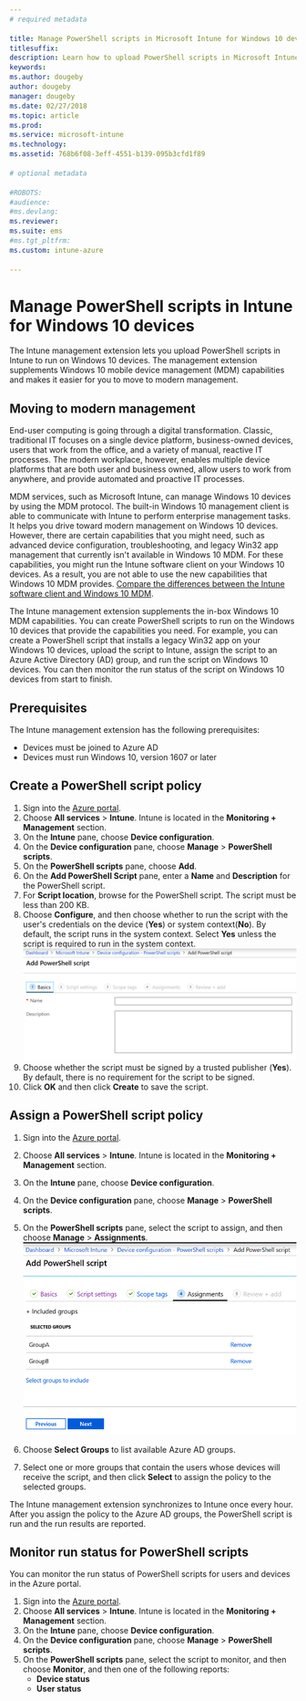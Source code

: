 ```yaml
---
# required metadata

title: Manage PowerShell scripts in Microsoft Intune for Windows 10 devices
titlesuffix: 
description: Learn how to upload PowerShell scripts in Microsoft Intune to run on Windows 10 devices. 
keywords:
ms.author: dougeby
author: dougeby
manager: dougeby
ms.date: 02/27/2018
ms.topic: article
ms.prod:
ms.service: microsoft-intune
ms.technology:
ms.assetid: 768b6f08-3eff-4551-b139-095b3cfd1f89

# optional metadata

#ROBOTS:
#audience:
#ms.devlang:
ms.reviewer:
ms.suite: ems
#ms.tgt_pltfrm:
ms.custom: intune-azure

---
```


# Manage PowerShell scripts in Intune for Windows 10 devices
The Intune management extension lets you upload PowerShell scripts in Intune to run on Windows 10 devices. The management extension supplements Windows 10 mobile device management (MDM) capabilities and makes it easier for you to move to modern management.

## Moving to modern management
End-user computing is going through a digital transformation. Classic, traditional IT focuses on a single device platform, business-owned devices, users that work from the office, and a variety of manual, reactive IT processes. The modern workplace, however, enables multiple device platforms that are both user and business owned, allow users to work from anywhere, and provide automated and proactive IT processes. 

MDM services, such as Microsoft Intune, can manage Windows 10 devices by using the MDM protocol. The built-in Windows 10 management client is able to communicate with Intune to perform enterprise management tasks. It helps you drive toward modern management on Windows 10 devices. However, there are certain capabilities that you might need, such as advanced device configuration, troubleshooting, and legacy Win32 app management that currently isn't available in Windows 10 MDM. For these capabilities, you might run the Intune software client on your Windows 10 devices. As a result, you are not able to use the new capabilities that Windows 10 MDM provides. [Compare the differences between the Intune software client and Windows 10 MDM](https://docs.microsoft.com/intune-classic/deploy-use/pc-management-comparison).

The Intune management extension supplements the in-box Windows 10 MDM capabilities. You can create PowerShell scripts to run on the Windows 10 devices that provide the capabilities you need. For example, you can create a PowerShell script that installs a legacy Win32 app on your Windows 10 devices, upload the script to Intune, assign the script to an Azure Active Directory (AD) group, and run the script on Windows 10 devices. You can then monitor the run status of the script on Windows 10 devices from start to finish.

## Prerequisites
The Intune management extension has the following prerequisites:
- Devices must be joined to Azure AD
- Devices must run Windows 10, version 1607 or later

## Create a PowerShell script policy 
1. Sign into the [Azure portal](https://portal.azure.com).
2. Choose **All services** > **Intune**. Intune is located in the **Monitoring + Management** section.
3. On the **Intune** pane, choose **Device configuration**.
4. On the **Device configuration** pane, choose **Manage** > **PowerShell scripts**.
5. On the **PowerShell scripts** pane, choose **Add**.
6. On the **Add PowerShell Script** pane, enter a **Name** and **Description** for the PowerShell script.
7. For **Script location**, browse for the PowerShell script. The script must be less than 200 KB.
8. Choose **Configure**, and then choose whether to run the script with the user's credentials on the device (**Yes**) or system context(**No**). By default, the script runs in the system context. Select **Yes** unless the script is required to run in the system context. 
  ![Add PowerShell script pane](./media/mgmt-extension-add-script.png)
9. Choose whether the script must be signed by a trusted publisher (**Yes**). By default, there is no requirement for the script to be signed. 
10. Click **OK** and then click **Create** to save the script.

## Assign a PowerShell script policy
1. Sign into the [Azure portal](https://portal.azure.com).
2. Choose **All services** > **Intune**. Intune is located in the **Monitoring + Management** section.
3. On the **Intune** pane, choose **Device configuration**.
4. On the **Device configuration** pane, choose **Manage** > **PowerShell scripts**.
5. On the **PowerShell scripts** pane, select the script to assign, and then choose **Manage** > **Assignments**.
  ![Add PowerShell script pane](./media/mgmt-extension-assignments.png)
 
6. Choose **Select Groups** to list available Azure AD groups. 
7. Select one or more groups that contain the users whose devices will receive the script, and then click **Select** to assign the policy to the selected groups.

The Intune management extension synchronizes to Intune once every hour. After you assign the policy to the Azure AD groups, the PowerShell script is run and the run results are reported. 
 
## Monitor run status for PowerShell scripts
You can monitor the run status of PowerShell scripts for users and devices in the Azure portal.
1. Sign into the [Azure portal](https://portal.azure.com).
2. Choose **All services** > **Intune**. Intune is located in the **Monitoring + Management** section.
3. On the **Intune** pane, choose **Device configuration**.
4. On the **Device configuration** pane, choose **Manage** > **PowerShell scripts**.
5. On the **PowerShell scripts** pane, select the script to monitor, and then choose **Monitor**, and then one of the following reports:
   - **Device status**
   - **User status**
